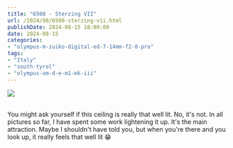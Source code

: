 ```yaml
---
title: "6508 - Sterzing VII"
url: /2024/08/6508-sterzing-vii.html
publishDate: 2024-08-15 18:00:00
date: 2024-08-15
categories:
- "olympus-m-zuiko-digital-ed-7-14mm-f2-8-pro"
tags:
- "Italy"
- "south-tyrol"
- "olympus-om-d-e-m1-mk-iii"
---
```

<div class="container">
<div class="center"><a target="_blank" href="https://d25zfm9zpd7gm5.cloudfront.net/1200x1200/2020/20200906_113340_lr.jpg"><img class="webfeedsFeaturedVisual" src="https://d25zfm9zpd7gm5.cloudfront.net/0600x0600/2020/20200906_113340_lr.jpg" /></a></div>
</div>
<br />

You might ask yourself if this ceiling is really that well
lit. No, it's not. In all pictures so far, I have spent some
work lightening it up. It's the main attraction. Maybe I
shouldn't have told you, but when you're there and you look
up, it really feels that well lit :grin:
